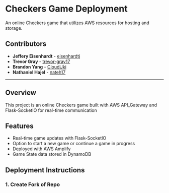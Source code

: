 # Checkers Game Deployment

An online Checkers game that utilizes AWS resources for hosting and storage.

## Contributors

- **Jeffery Eisenhardt** - [eisenhardtj](https://github.com/eisenhardtj)
- **Trevor Gray** - [trevor-gray17](https://github.com/trevor-gray17)
- **Brandon Yang** - [CloudUki](https://github.com/CloudUki)
- **Nathaniel Hajel** - [nateh17](https://github.com/nateh17)

---

## Overview


This project is an online Checkers game built with AWS API_Gateway and Flask-SocketIO for real-time communication


## Features

- Real-time game updates with Flask-SocketIO
- Option to start a new game or continue a game in progress
- Deployed with AWS Amplify
- Game State data stored in DynamoDB

## Deployment Instructions

### 1. Create Fork of Repo

